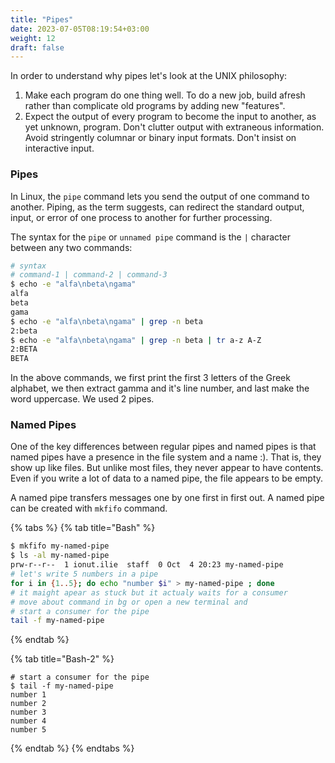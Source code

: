 ```yaml
---
title: "Pipes"
date: 2023-07-05T08:19:54+03:00
weight: 12
draft: false
---
```



In order to understand why pipes let's look at the UNIX philosophy:

1. Make each program do one thing well. To do a new job, build afresh rather than complicate old programs by adding new "features".
2. Expect the output of every program to become the input to another, as yet unknown, program. Don't clutter output with extraneous information. Avoid stringently columnar or binary input formats. Don't insist on interactive input.

###  Pipes

In Linux, the `pipe` command lets you send the output of one command to another. Piping, as the term suggests, can redirect the standard output, input, or error of one process to another for further processing.

The syntax for the `pipe` or `unnamed pipe` command is the `|` character between any two commands:

```bash
# syntax
# command-1 | command-2 | command-3
$ echo -e "alfa\nbeta\ngama"
alfa
beta
gama
$ echo -e "alfa\nbeta\ngama" | grep -n beta
2:beta
$ echo -e "alfa\nbeta\ngama" | grep -n beta | tr a-z A-Z
2:BETA
BETA
```

In the above commands, we first print the first 3 letters of the Greek alphabet, we then extract gamma and it's line number, and last make the word uppercase. We used 2 pipes.

### Named Pipes

One of the key differences between regular pipes and named pipes is that named pipes have a presence in the file system and a name :\). That is, they show up like files. But unlike most files, they never appear to have contents. Even if you write a lot of data to a named pipe, the file appears to be empty.

A named pipe transfers messages one by one first in first out.  A named pipe can be created with `mkfifo` command.

{% tabs %}
{% tab title="Bash" %}
```bash
$ mkfifo my-named-pipe
$ ls -al my-named-pipe
prw-r--r--  1 ionut.ilie  staff  0 Oct  4 20:23 my-named-pipe
# let's write 5 numbers in a pipe
for i in {1..5}; do echo "number $i" > my-named-pipe ; done
# it maight apear as stuck but it actualy waits for a consumer
# move about command in bg or open a new terminal and
# start a consumer for the pipe
tail -f my-named-pipe


```
{% endtab %}

{% tab title="Bash-2" %}
```
# start a consumer for the pipe
$ tail -f my-named-pipe
number 1
number 2
number 3
number 4
number 5
```
{% endtab %}
{% endtabs %}
